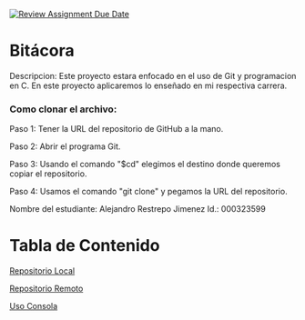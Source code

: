 [![Review Assignment Due Date](https://classroom.github.com/assets/deadline-readme-button-22041afd0340ce965d47ae6ef1cefeee28c7c493a6346c4f15d667ab976d596c.svg)](https://classroom.github.com/a/WV8VkdWq)
# Bitácora

Descripcion: Este proyecto estara enfocado en el uso de Git y programacion en C. En este proyecto aplicaremos lo enseñado en mi respectiva carrera.

### Como clonar el archivo:

Paso 1: Tener la URL del repositorio de GitHub a la mano.

Paso 2: Abrir el programa Git.

Paso 3: Usando el comando "$cd" elegimos el destino donde queremos copiar el repositorio.

Paso 4: Usamos el comando "git clone" y pegamos la URL del repositorio.

Nombre del estudiante:  Alejandro Restrepo Jimenez
Id.: 000323599

# Tabla de Contenido

[Repositorio Local](docs/repositorio_local.md)

[Repositorio Remoto](docs/repositorio_remoto.md)

[Uso Consola](docs/uso_consola.md)